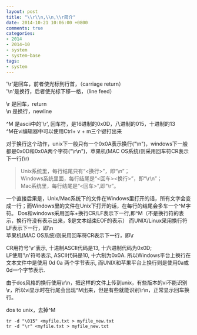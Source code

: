 ```yaml
---
layout: post
title: "\\r\\n,\\n,\\r简介"
date: 2014-10-21 10:06:00 +0800
comments: true
categories:
- 2014
- 2014~10
- system
- system~base
tags:
- system
---
```

'\r'是回车，前者使光标到行首，（carriage return）  
'\n'是换行，后者使光标下移一格，（line feed）

\r 是回车，return  
\n 是换行，newline

^M 是ascii中的'\r', 回车符，是16进制的0x0D，八进制的015，十进制的13  
^M在vi编辑器中可以使用Ctrl+ v + m三个键打出来

对于换行这个动作，unix下一般只有一个0x0A表示换行("\n")，windows下一般都是0x0D和0x0A两个字符("\r\n")，苹果机(MAC OS系统)则采用回车符CR表示下一行(\r)  
>	Unix系统里，每行结尾只有“<换行>”，即“\n”；  
>	Windows系统里面，每行结尾是“<回车><换行>”，即“\r\n”；  
>	Mac系统里，每行结尾是“<回车>”,即“\r”。

一个直接后果是，Unix/Mac系统下的文件在Windows里打开的话，所有文字会变成一行；而Windows里的文件在Unix下打开的话，在每行的结尾会多车一个^M字符。
Dos和windows采用回车+换行CR/LF表示下一行,即^M$（$不是换行符的表示，换行符没有表示出来，$是文本结束EOF的表示）
而UNIX/Linux采用换行符LF表示下一行，即\n  
苹果机(MAC OS系统)则采用回车符CR表示下一行，即\r  

CR用符号'\r'表示, 十进制ASCII代码是13, 十六进制代码为0x0D;  
LF使用'\n'符号表示, ASCII代码是10, 十六制为0x0A. 所以Windows平台上换行在文本文件中是使用 0d 0a 两个字节表示, 而UNIX和苹果平台上换行则是使用0a或0d一个字节表示.

由于dos风格的换行使用\r\n，把这样的文件上传到unix，有些版本的vi不能识别\r，所以vi显示时在行尾会出现^M出来，但是有些就能识别\r\n，正常显示回车换行。

dos to unix，去掉^M
```
tr -d "\015" <myfile.txt > myfile_new.txt
tr -d "\r" <myfile.txt > myfile_new.txt
```
